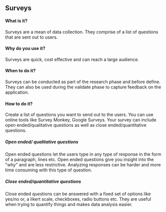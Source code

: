 ## Surveys

#### What is it?
Surveys are a mean of data collection. They comprise of a list of questions that are sent out to users. 

#### Why do you use it?
Surveys are quick, cost effective and can reach a large audience. 

#### When to do it?
Surveys can be conducted as part of the research phase and before define. They can also be used during the validate phase to capture feedback on the application. 

#### How to do it?
Create a list of questions you want to send out to the users. You can use online tools like Survey Monkey, Google Surveys. 
Your survey can include open ended/qualitative questions as well as close ended/quantitative questions. 

##### Open ended/ qualitative questions
Open ended questions let the users type in any type of response in the form of a paragraph, lines etc. Open ended questions give you insight into the "why" and are less restrictive. Analyzing responses can be harder and more time consuming with this type of question.

##### Close ended/quantitative questions
Close ended questions can be answered with a fixed set of options like yes/no or, a likert scale, checkboxes, radio buttons etc. They are useful when trying to quantify things and makes data analysis easier. 

